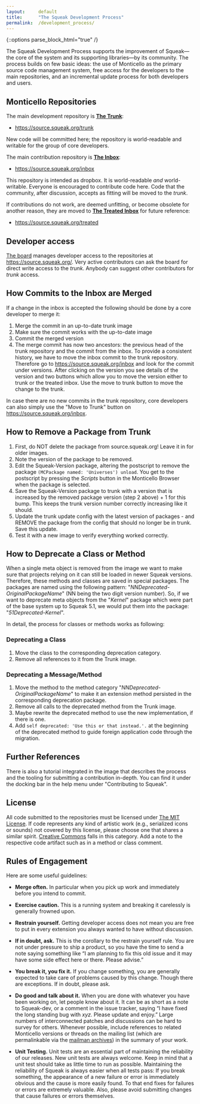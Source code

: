 ```yaml
---
layout:     default
title:      "The Squeak Development Process"
permalink:  /development_process/
---
```

{::options parse_block_html="true" /}

The Squeak Development Process supports the improvement of Squeak—the core of the system and its supporting libraries—by its community. The process builds on few basic ideas: the use of Monticello as the primary source code management system, free access for the developers to the main repositories, and an incremental update process for both developers and users.

<div class="row">
<div class="col-md-6 col-lg-6">

## Monticello Repositories

The main development repository is **[The Trunk](https://source.squeak.org/trunk.html)**:

* <https://source.squeak.org/trunk>

New code will be committed here; the repository is world-readable and writable for the group of core developers.

The main contribution repository is **[The Inbox](https://source.squeak.org/inbox.html)**:

* <https://source.squeak.org/inbox>

This repository is intended as dropbox. It is world-readable *and* world-writable. Everyone is encouraged to contribute code here. Code that the community, after discussion, accepts as fitting will be moved to the *trunk*. 

If contributions do not work, are deemed unfitting, or become obsolete for another reason, they are moved to **[The Treated Inbox](https://source.squeak.org/treated)** for future reference:

* <https://source.squeak.org/treated>


## Developer access

[The board](/board/) manages developer access to the repositories at <https://source.squeak.org/>. Very active contributors can ask the board for direct write access to the *trunk*. Anybody can suggest other contributors for *trunk* access.

## How Commits to the Inbox are Merged
If a change in the inbox is accepted the following should be done by a core developer to merge it:
 
 1. Merge the commit in an up-to-date trunk image
 2. Make sure the commit works with the up-to-date image
 3. Commit the merged version
 4. The merge commit has now two ancestors: the previous head of the trunk repository and the commit from the inbox. To provide a consistent history, we have to move the inbox commit to the trunk repository. Therefore go to <https://source.squeak.org/inbox> and look for the commit under versions. After clicking on the version you see details of the version and two buttons which allow you to move the version either to trunk or the treated inbox. Use the move to trunk button to move the change to the trunk.

In case there are no new commits in the trunk repository, core developers can also simply use the "Move to Trunk" button on <https://source.squeak.org/inbox>.

## How to Remove a Package from Trunk
 1. First, do NOT delete the package from source.squeak.org! Leave it in for older images.
 2. Note the version of the package to be removed.
 3. Edit the Squeak-Version package, altering the postscript to remove the package `(MCPackage named: 'Universes') unload`. You get to the postscript by pressing the *Scripts* button in the Monticello Browser when the package is selected.
 4. Save the Squeak-Version package to trunk with a version that is increased by the removed package version (step 2 above) + 1 for this bump. This keeps the trunk version number correctly increasing like it should.
 5. Update the trunk update config with the latest version of packages - and REMOVE the package from the config that should no longer be in trunk. Save this update.
 6. Test it with a new image to verify everything worked correctly.

## How to Deprecate a Class or Method
When a single meta object is removed from the image we want to make sure that projects relying on it can still be loaded in newer Squeak versions. Therefore, these methods and classes are saved in special packages. The packages are named using the following pattern: "*NNDeprecated-OriginalPackageName*" (NN being the two digit version number). So, if we want to deprecate meta objects from the "*Kernel*" package which were part of the base system up to Squeak 5.1, we would put them into the package: "*51Deprecated-Kernel*".

In detail, the process for classes or methods works as following:

### Deprecating a Class
 
 1. Move the class to the corresponding deprecation category.
 2. Remove all references to it from the Trunk image.

### Deprecating a Message/Method

 1. Move the method to the method category "*NNDeprecated-OriginalPackageName*" to make it an extension method persisted in the corresponding deprecation package.
 2. Remove all calls to the deprecated method from the Trunk image.
 3. Maybe rewrite the deprecated method to use the new implementation, if there is one.
 4. Add `self deprecated: 'Use this or that instead.'.` at the beginning of the deprecated method to guide foreign application code through the migration.

## Further References

There is also a tutorial integrated in the image that describes the process and the tooling for submitting a contribution in-depth.
You can find it under the docking bar in the help menu under "Contributing to Squeak".

</div>
<div class="col-md-6 col-lg-6">

## License

All code submitted to the repositories must be licensed under [The MIT License](https://opensource.org/licenses/MIT). If code represents any kind of artistic work (e.g., serialized icons or sounds) not covered by this license, please choose one that shares a similar spirit. [Creative Commons](https://creativecommons.org/share-your-work/) falls in this category. Add a note to the respective code artifact such as in a method or class comment.

## Rules of Engagement

Here are some useful guidelines:

* **Merge often.** In particular when you pick up work and immediately before you intend to commit.

* **Exercise caution.** This is a running system and breaking it carelessly is generally frowned upon.

* **Restrain yourself.** Getting developer access does not mean you are free to put in every extension you always wanted to have without discussion.

* **If in doubt, ask.** This is the corollary to the restrain yourself rule. You are not under pressure to ship a product, so you have the time to send a note saying something like “I am planning to fix this old issue and it may have some side effect here or there. Please advise.”

* **You break it, you fix it.** If you change something, you are generally expected to take care of problems caused by this change. Though there are exceptions. If in doubt, please ask.

* **Do good and talk about it.** When you are done with whatever you have been working on, let people know about it. It can be as short as a note to Squeak-dev, or a comment in the issue tracker, saying “I have fixed the long standing bug with *xyz.* Please update and enjoy.” Large numbers of interconnected patches and discussions can be hard to survey for others. Whenever possible, include references to related Monticello versions or threads on the mailing list (which are permalinkable via the [mailman archives](https://lists.squeakfoundation.org/archives/list/squeak-dev@lists.squeakfoundation.org/)) in the summary of your work.

* **Unit Testing.** Unit tests are an essential part of maintaining the reliability of our releases. New unit tests are always welcome. Keep in mind that a unit test should take as little time to run as possible. Maintaining the reliability of Squeak is always easier when all tests pass: If you break something, the appearance of a new failure or error is immediately obvious and the cause is more easily found. To that end fixes for failures or errors are extremely valuable. Also, please avoid submitting changes that cause failures or errors themselves.


</div>
</div>
